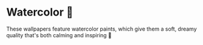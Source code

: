 # Watercolor 🎨
These wallpapers feature watercolor paints, which give them a soft, dreamy quality that's both calming and inspiring 🌈
